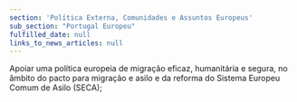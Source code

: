 ```yaml
---
section: 'Política Externa, Comunidades e Assuntos Europeus'
sub_section: "Portugal Europeu"
fulfilled_date: null
links_to_news_articles: null
---
```


Apoiar uma política europeia de migração eficaz, humanitária e segura, no âmbito do pacto para migração e asilo e da reforma do Sistema Europeu Comum de Asilo (SECA);